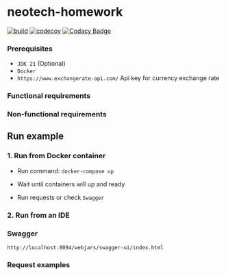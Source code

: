 # neotech-homework

[![build](https://github.com/ximtech/neotech-homework/actions/workflows/build.yml/badge.svg)](https://github.com/ximtech/neotech-homework/actions/workflows/build.yml)
[![codecov](https://codecov.io/gh/ximtech/neotech-homework/graph/badge.svg?token=ODTJcTrfNp)](https://codecov.io/gh/ximtech/neotech-homework)
[![Codacy Badge](https://app.codacy.com/project/badge/Grade/b1f3cef3229c49e3acdf66836ba8b7bb)](https://app.codacy.com/gh/ximtech/neotech-homework/dashboard)

### Prerequisites

- `JDK 21` (Optional)
- `Docker`
- `https://www.exchangerate-api.com/` Api key for currency exchange rate

### Functional requirements



### Non-functional requirements



## Run example

### 1. Run from Docker container


- Run command: `docker-compose up`<br/>


- Wait until containers will up and ready
- Run requests or check `Swagger`

### 2. Run from an IDE

### Swagger

`http://localhost:8094/webjars/swagger-ui/index.html`

### Request examples





